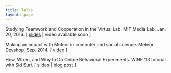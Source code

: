 ```yaml
---
title: Talks
layout: page
---
```

Studying Teamwork and Cooperation in the Virtual Lab. MIT Media Lab, Jan. 20, 2016. [ <a href="https://dl.dropboxusercontent.com/u/13229094/papers/2016-01-20-ml.pdf" target="_blank">slides</a> | video available soon ]

<p class="yt watch-title-container">
  <span id="eow-title" class="watch-title " dir="ltr" title="Andrew Mao: Making an impact with Meteor in computer and social science -- September Devshop SF">Making an impact with Meteor in computer and social science. Meteor Devshop, Sep. 2014. [ <a href="https://www.youtube.com/watch?v=cJbGNpmE7f0" target="_blank">video</a> ]</span>
</p>

How, When, and Why to Do Online Behavioral Experiments. WINE &#8217;13 tutorial with [Sid Suri](http://www.sidsuri.com/). [ <a href="https://dl.dropboxusercontent.com/u/13229094/papers/WINE13_experiments.pdf" target="_blank">slides</a> | [blog post](http://www.andrewmao.net/2013/12/how-when-and-why-to-conduct-online-behavioral-experiments "How, When, and Why to Conduct Online Behavioral Experiments") ]

